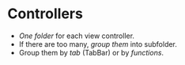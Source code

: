 # Controllers

- *One folder* for each view controller.
- If there are too many, *group them* into subfolder.
- Group them by *tab* (TabBar) or by *functions*.